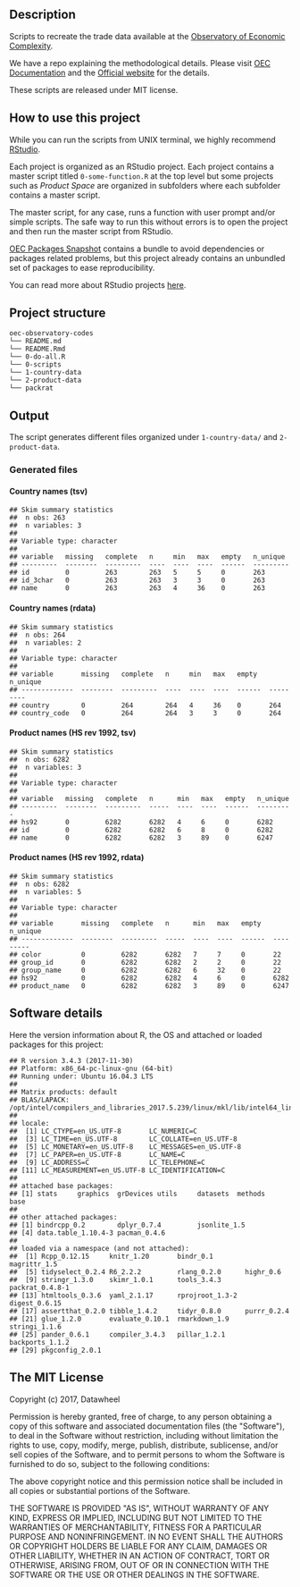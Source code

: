 
<!-- README.md is generated from README.Rmd. Please edit that file -->
Description
-----------

Scripts to recreate the trade data available at the [Observatory of Economic Complexity](http://atlas.media.mit.edu/en/).

We have a repo explaining the methodological details. Please visit [OEC Documentation](https://observatory-economic-complexity.github.io/oec-documentation/) and the [Official website](http://atlas.media.mit.edu/en/) for the details.

These scripts are released under MIT license.

How to use this project
-----------------------

While you can run the scripts from UNIX terminal, we highly recommend [RStudio](https://www.rstudio.com/).

Each project is organized as an RStudio project. Each project contains a master script titled `0-some-function.R` at the top level but some projects such as *Product Space* are organized in subfolders where each subfolder contains a master script.

The master script, for any case, runs a function with user prompt and/or simple scripts. The safe way to run this without errors is to open the project and then run the master script from RStudio.

[OEC Packages Snapshot](https://github.com/observatory-economic-complexity/oec-packages-snapshot) contains a bundle to avoid dependencies or packages related problems, but this project already contains an unbundled set of packages to ease reproducibility.

You can read more about RStudio projects [here](https://support.rstudio.com/hc/en-us/articles/200526207-Using-Projects).

Project structure
-----------------

    oec-observatory-codes
    └── README.md
    └── README.Rmd
    └── 0-do-all.R
    └── 0-scripts
    └── 1-country-data
    └── 2-product-data
    └── packrat

Output
------

The script generates different files organized under `1-country-data/` and `2-product-data`.

### Generated files

#### Country names (tsv)

    ## Skim summary statistics  
    ##  n obs: 263    
    ##  n variables: 3    
    ## 
    ## Variable type: character
    ## 
    ## variable   missing   complete   n     min   max   empty   n_unique 
    ## ---------  --------  ---------  ----  ----  ----  ------  ---------
    ## id         0         263        263   5     5     0       263      
    ## id_3char   0         263        263   3     3     0       263      
    ## name       0         263        263   4     36    0       263

#### Country names (rdata)

    ## Skim summary statistics  
    ##  n obs: 264    
    ##  n variables: 2    
    ## 
    ## Variable type: character
    ## 
    ## variable       missing   complete   n     min   max   empty   n_unique 
    ## -------------  --------  ---------  ----  ----  ----  ------  ---------
    ## country        0         264        264   4     36    0       264      
    ## country_code   0         264        264   3     3     0       264

#### Product names (HS rev 1992, tsv)

    ## Skim summary statistics  
    ##  n obs: 6282    
    ##  n variables: 3    
    ## 
    ## Variable type: character
    ## 
    ## variable   missing   complete   n      min   max   empty   n_unique 
    ## ---------  --------  ---------  -----  ----  ----  ------  ---------
    ## hs92       0         6282       6282   4     6     0       6282     
    ## id         0         6282       6282   6     8     0       6282     
    ## name       0         6282       6282   3     89    0       6247

#### Product names (HS rev 1992, rdata)

    ## Skim summary statistics  
    ##  n obs: 6282    
    ##  n variables: 5    
    ## 
    ## Variable type: character
    ## 
    ## variable       missing   complete   n      min   max   empty   n_unique 
    ## -------------  --------  ---------  -----  ----  ----  ------  ---------
    ## color          0         6282       6282   7     7     0       22       
    ## group_id       0         6282       6282   2     2     0       22       
    ## group_name     0         6282       6282   6     32    0       22       
    ## hs92           0         6282       6282   4     6     0       6282     
    ## product_name   0         6282       6282   3     89    0       6247

Software details
----------------

Here the version information about R, the OS and attached or loaded packages for this project:

    ## R version 3.4.3 (2017-11-30)
    ## Platform: x86_64-pc-linux-gnu (64-bit)
    ## Running under: Ubuntu 16.04.3 LTS
    ## 
    ## Matrix products: default
    ## BLAS/LAPACK: /opt/intel/compilers_and_libraries_2017.5.239/linux/mkl/lib/intel64_lin/libmkl_gf_lp64.so
    ## 
    ## locale:
    ##  [1] LC_CTYPE=en_US.UTF-8       LC_NUMERIC=C              
    ##  [3] LC_TIME=en_US.UTF-8        LC_COLLATE=en_US.UTF-8    
    ##  [5] LC_MONETARY=en_US.UTF-8    LC_MESSAGES=en_US.UTF-8   
    ##  [7] LC_PAPER=en_US.UTF-8       LC_NAME=C                 
    ##  [9] LC_ADDRESS=C               LC_TELEPHONE=C            
    ## [11] LC_MEASUREMENT=en_US.UTF-8 LC_IDENTIFICATION=C       
    ## 
    ## attached base packages:
    ## [1] stats     graphics  grDevices utils     datasets  methods   base     
    ## 
    ## other attached packages:
    ## [1] bindrcpp_0.2        dplyr_0.7.4         jsonlite_1.5       
    ## [4] data.table_1.10.4-3 pacman_0.4.6       
    ## 
    ## loaded via a namespace (and not attached):
    ##  [1] Rcpp_0.12.15     knitr_1.20       bindr_0.1        magrittr_1.5    
    ##  [5] tidyselect_0.2.4 R6_2.2.2         rlang_0.2.0      highr_0.6       
    ##  [9] stringr_1.3.0    skimr_1.0.1      tools_3.4.3      packrat_0.4.8-1 
    ## [13] htmltools_0.3.6  yaml_2.1.17      rprojroot_1.3-2  digest_0.6.15   
    ## [17] assertthat_0.2.0 tibble_1.4.2     tidyr_0.8.0      purrr_0.2.4     
    ## [21] glue_1.2.0       evaluate_0.10.1  rmarkdown_1.9    stringi_1.1.6   
    ## [25] pander_0.6.1     compiler_3.4.3   pillar_1.2.1     backports_1.1.2 
    ## [29] pkgconfig_2.0.1

The MIT License
---------------

Copyright (c) 2017, Datawheel

Permission is hereby granted, free of charge, to any person obtaining a copy of this software and associated documentation files (the "Software"), to deal in the Software without restriction, including without limitation the rights to use, copy, modify, merge, publish, distribute, sublicense, and/or sell copies of the Software, and to permit persons to whom the Software is furnished to do so, subject to the following conditions:

The above copyright notice and this permission notice shall be included in all copies or substantial portions of the Software.

THE SOFTWARE IS PROVIDED "AS IS", WITHOUT WARRANTY OF ANY KIND, EXPRESS OR IMPLIED, INCLUDING BUT NOT LIMITED TO THE WARRANTIES OF MERCHANTABILITY, FITNESS FOR A PARTICULAR PURPOSE AND NONINFRINGEMENT. IN NO EVENT SHALL THE AUTHORS OR COPYRIGHT HOLDERS BE LIABLE FOR ANY CLAIM, DAMAGES OR OTHER LIABILITY, WHETHER IN AN ACTION OF CONTRACT, TORT OR OTHERWISE, ARISING FROM, OUT OF OR IN CONNECTION WITH THE SOFTWARE OR THE USE OR OTHER DEALINGS IN THE SOFTWARE.
